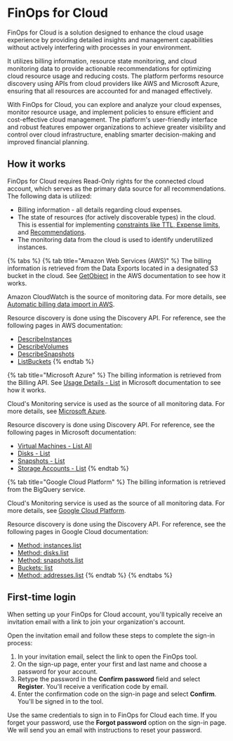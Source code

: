 # FinOps for Cloud

FinOps for Cloud is a solution designed to enhance the cloud usage experience by providing detailed insights and management capabilities without actively interfering with processes in your environment.&#x20;

It utilizes billing information, resource state monitoring, and cloud monitoring data to provide actionable recommendations for optimizing cloud resource usage and reducing costs. The platform performs resource discovery using APIs from cloud providers like AWS and Microsoft Azure, ensuring that all resources are accounted for and managed effectively.&#x20;

With FinOps for Cloud, you can explore and analyze your cloud expenses, monitor resource usage, and implement policies to ensure efficient and cost-effective cloud management. The platform's user-friendly interface and robust features empower organizations to achieve greater visibility and control over cloud infrastructure, enabling smarter decision-making and improved financial planning.

## How it works

FinOps for Cloud requires Read-Only rights for the connected cloud account, which serves as the primary data source for all recommendations. The following data is utilized:

* Billing information - all details regarding cloud expenses.
* The state of resources (for actively discoverable types) in the cloud. This is essential for implementing [constraints like TTL, Expense limits](insights/resources/resources-constraint-policies.md), and [Recommendations](insights/recommendations/).
* The monitoring data from the cloud is used to identify underutilized instances.

{% tabs %}
{% tab title="Amazon Web Services (AWS)" %}
The billing information is retrieved from the Data Exports located in a designated S3 bucket in the cloud. See [GetObject](https://docs.aws.amazon.com/AmazonS3/latest/API/API_GetObject.html) in the AWS documentation to see how it works.

Amazon CloudWatch is the source of monitoring data. For more details, see [Automatic billing data import in AWS](system/data-sources/amazon-web-services/aws-root-account-with-data-export-already-configured.md#automatic-billing-data-import-in-aws).

Resource discovery is done using the Discovery API. For reference, see the following pages in AWS documentation:

* [DescribeInstances](https://docs.aws.amazon.com/AWSEC2/latest/APIReference/API_DescribeInstances.html)
* [DescribeVolumes](https://docs.aws.amazon.com/AWSEC2/latest/APIReference/API_DescribeVolumes.html)
* [DescribeSnapshots](https://docs.aws.amazon.com/AWSEC2/latest/APIReference/API_DescribeSnapshots.html)
* [ListBuckets](https://docs.aws.amazon.com/AmazonS3/latest/API/API_ListBuckets.html)
{% endtab %}

{% tab title="Microsoft Azure" %}
The billing information is retrieved from the Billing API. See [Usage Details - List](https://learn.microsoft.com/en-us/rest/api/consumption/usage-details/list?view=rest-consumption-2024-08-01\&tabs=HTTP) in Microsoft documentation to see how it works.

Cloud's Monitoring service is used as the source of all monitoring data. For more details, see [Microsoft Azure](system/data-sources/microsoft-azure.md).

Resource discovery is done using Discovery API. For reference, see the following pages in Microsoft documentation:

* [Virtual Machines - List All](https://docs.microsoft.com/en-us/rest/api/compute/virtual-machines/list-all)
* [Disks - List](https://docs.microsoft.com/en-us/rest/api/compute/disks/list)
* [Snapshots - List](https://docs.microsoft.com/en-us/rest/api/compute/snapshots/list)
* [Storage Accounts - List](https://docs.microsoft.com/en-us/rest/api/storagerp/storage-accounts/list)
{% endtab %}

{% tab title="Google Cloud Platform" %}
The billing information is retrieved from the BigQuery service.

Cloud's Monitoring service is used as the source of all monitoring data. For more details, see [Google Cloud Platform](./#google-cloud-platform).

Resource discovery is done using the Discovery API. For reference, see the following pages in Google Cloud documentation:

* [Method: instances.list](https://cloud.google.com/compute/docs/reference/rest/v1/instances/list)
* [Method: disks.list](https://cloud.google.com/compute/docs/reference/rest/v1/disks/list)
* [Method: snapshots.list](https://cloud.google.com/compute/docs/reference/rest/v1/snapshots/list)
* [Buckets: list](https://cloud.google.com/storage/docs/json_api/v1/buckets/list)
* [Method: addresses.list](https://cloud.google.com/compute/docs/reference/rest/v1/addresses/list)
{% endtab %}
{% endtabs %}

## First-time login

When setting up your FinOps for Cloud account, you'll typically receive an invitation email with a link to join your organization's account.&#x20;

Open the invitation email and follow these steps to complete the sign-in process:

1. In your invitation email, select the link to open the FinOps tool.
2. On the sign-up page, enter your first and last name and choose a password for your account.&#x20;
3. Retype the password in the **Confirm password** field and select **Register**. You'll receive a verification code by email.
4. Enter the confirmation code on the sign-in page and select **Confirm**. You'll be signed in to the tool.&#x20;

Use the same credentials to sign in to FinOps for Cloud each time. If you forget your password, use the **Forgot password** option on the sign-in page. We will send you an email with instructions to reset your password.
